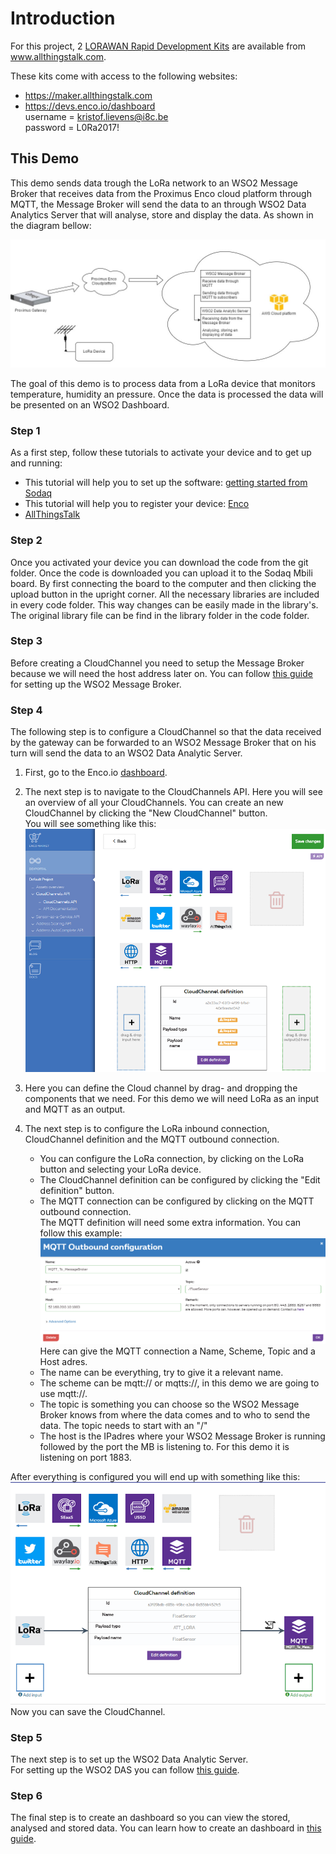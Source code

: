 # Introduction

For this project, 2 [LORAWAN Rapid Development Kits](http://www.allthingstalk.com/lorawan-rapid-development-kit) are available from www.allthingstalk.com.  

These kits come with access to the following websites:  

* https://maker.allthingstalk.com  
* https://devs.enco.io/dashboard  
username = kristof.lievens@i8c.be  
password = L0Ra2017!  

## This Demo

This demo sends data trough the LoRa network to an WSO2 Message Broker that receives data from the Proximus Enco cloud platform through MQTT, the Message Broker will send the data to an through WSO2 Data Analytics Server that will analyse, store and display the data. As shown in the diagram bellow:  

![Demo scheme](Doc/img/StageDiagramProximusEngels.jpg)  

The goal of this demo is to process data from a LoRa device that monitors temperature, humidity an pressure. Once the data is processed the data will be presented on an WSO2 Dashboard.

### Step 1  

As a first step, follow these tutorials to activate your device and to get up and running:

* This tutorial will help you to set up the software: [getting started from Sodaq](http://support.sodaq.com/mbili/)
* This tutorial will help you to register your device: [Enco](http://docs.enco.io/docs/getting-started-with-enco)
* [AllThingsTalk](http://docs.allthingstalk.com/tutorials/setup-lora-rapid-development-kit/) 

### Step 2

Once you activated your device you can download the code from the git folder. Once the code is downloaded you can upload it to the Sodaq Mbili board. By first connecting the board to the computer and then clicking the upload button in the upright corner.
All the necessary libraries are included in every code folder. This way changes can be easily made in the library's. The original library file can be find in the library folder in the code folder.  

### Step 3

Before creating a CloudChannel you need to setup the Message Broker because we will need the host address later on.
You can follow [this guide](Doc/Wso2MB.md) for setting up the WSO2 Message Broker.

### Step 4
The following step is to configure a CloudChannel so that the data received by the gateway can be forwarded to an WSO2 Message Broker that on his turn will send the data to an WSO2 Data Analytic Server. 

1. First, go to the Enco.io [dashboard](https://devs.enco.io/dashboard/home).  
2. The next step is to navigate to the CloudChannels API. Here you will see an overview of all your CloudChannels. You can create an new CloudChannel by clicking the "New CloudChannel" button.  
You will see something like this:  
![New CloudChannel](Doc/img/CloudchannelAanmaken1.png)  

3. Here you can define the Cloud channel by drag- and dropping the components that we need. For this demo we will need LoRa as an input and MQTT as an output.  
4. The next step is to configure the LoRa inbound connection, CloudChannel definition and the MQTT outbound connection.
	* You can configure the LoRa connection, by clicking on the LoRa button and selecting your LoRa device.  
	* The CloudChannel definition can be configured by clicking the "Edit definition" button.
	* The MQTT connection can be configured by clicking on the MQTT outbound connection.  
	The MQTT definition will need some extra information. You can follow this example:  
	![MQTTdefinition](Doc/img/MqttDefenition.png) 
	Here can give the MQTT connection a Name, Scheme, Topic and a Host adres.
	* The name can be everything, try to give it a relevant name.
	* The scheme can be mqtt:// or mqtts://, in this demo we are going to use mqtt://.
	* The topic is something you can choose so the WSO2 Message Broker knows from where the data comes and to who to send the data. The topic needs to start with an "/"  
	* The host is the IPadres where your WSO2 Message Broker is running followed by the port the MB is listening to. For this demo it is listening on port 1883.  

After everything is configured you will end up with something like this:  
![CloudChannel Definition](Doc/img/CloudchannelAanmaken.png)  
Now you can save the CloudChannel.  

### Step 5  

The next step is to set up the WSO2 Data Analytic Server.  
For setting up the WSO2 DAS you can follow [this guide](Doc/Wso2DAS.md).  

### Step 6

The final step is to create an dashboard so you can view the stored, analysed and stored data. You can learn how to create an dashboard in [this guide](Doc/DashboardGuide.md).
